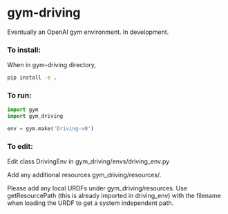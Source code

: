 # gym-driving
Eventually an OpenAI gym environment. In development. 

### To install: 

When in gym-driving directory, 
```bash
pip install -e . 
```

### To run: 

```python
import gym 
import gym_driving

env = gym.make('Driving-v0')
```

### To edit: 

Edit class DrivingEnv in gym_driving/envs/driving_env.py

Add any additional resources gym_driving/resources/.

Please add any local URDFs under gym_driving/resources. Use getResourcePath 
(this is already imported in driving_env) with the filename when loading the
URDF to get a system independent path. 

